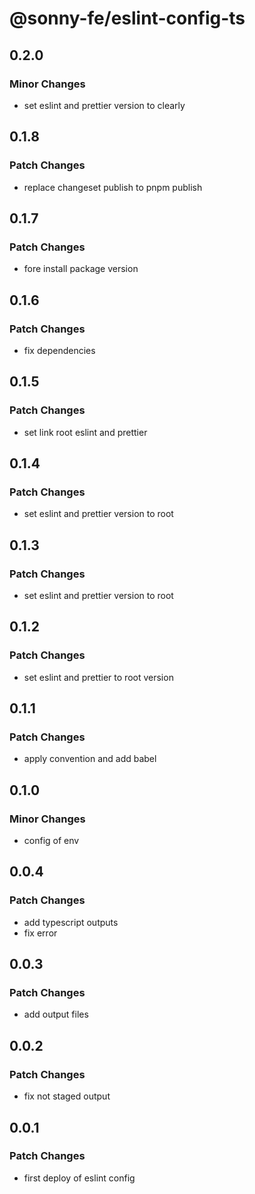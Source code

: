 # @sonny-fe/eslint-config-ts

## 0.2.0

### Minor Changes

- set eslint and prettier version to clearly

## 0.1.8

### Patch Changes

- replace changeset publish to pnpm publish

## 0.1.7

### Patch Changes

- fore install package version

## 0.1.6

### Patch Changes

- fix dependencies

## 0.1.5

### Patch Changes

- set link root eslint and prettier

## 0.1.4

### Patch Changes

- set eslint and prettier version to root

## 0.1.3

### Patch Changes

- set eslint and prettier version to root

## 0.1.2

### Patch Changes

- set eslint and prettier to root version

## 0.1.1

### Patch Changes

- apply convention and add babel

## 0.1.0

### Minor Changes

- config of env

## 0.0.4

### Patch Changes

- add typescript outputs
- fix error

## 0.0.3

### Patch Changes

- add output files

## 0.0.2

### Patch Changes

- fix not staged output

## 0.0.1

### Patch Changes

- first deploy of eslint config
